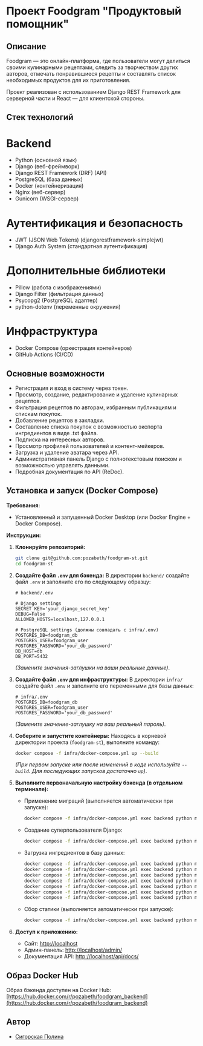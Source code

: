 # Проект Foodgram "Продуктовый помощник"

## Описание

Foodgram — это онлайн-платформа, где пользователи могут делиться своими кулинарными рецептами, следить за творчеством других авторов, отмечать понравившиеся рецепты и составлять список необходимых продуктов для их приготовления.

Проект реализован с использованием Django REST Framework для серверной части и React — для клиентской стороны.

## Стек технологий
# Backend
*   Python (основной язык)
*   Django (веб-фреймворк)
*   Django REST Framework (DRF) (API)
*   PostgreSQL (база данных)
*   Docker (контейнеризация)
*   Nginx (веб-сервер)
*   Gunicorn (WSGI-сервер)
# Аутентификация и безопасность
*   JWT (JSON Web Tokens) (djangorestframework-simplejwt)
*   Django Auth System (стандартная аутентификация)
# Дополнительные библиотеки
*   Pillow (работа с изображениями)
*   Django Filter (фильтрация данных)
*   Psycopg2 (PostgreSQL адаптер)
*   python-dotenv (переменные окружения)
# Инфраструктура
*   Docker Compose (оркестрация контейнеров)
*   GitHub Actions (CI/CD)
## Основные возможности

*   Регистрация и вход в систему через токен.
*   Просмотр, создание, редактирование и удаление кулинарных рецептов.
*   Фильтрация рецептов по авторам, избранным публикациям и спискам покупок.
*   Добавление рецептов в закладки.
*   Составление списка покупок с возможностью экспорта ингредиентов в виде .txt файла.
*   Подписка на интересных авторов.
*   Просмотр профилей пользователей и контент-мейкеров.
*   Загрузка и удаление аватара через API.
*   Административная панель Django с полнотекстовым поиском и возможностью управлять данными.
*   Подробная документация по API (ReDoc).

## Установка и запуск (Docker Compose)

**Требования:**

*   Установленный и запущенный Docker Desktop (или Docker Engine + Docker Compose).

**Инструкции:**

1.  **Клонируйте репозиторий:**
    ```bash
    git clone git@github.com:pozabeth/foodgram-st.git
    cd foodgram-st
    ```

2.  **Создайте файл `.env` для бэкенда:**
    В директории `backend/` создайте файл `.env` и заполните его по следующему образцу:
    ```dotenv
    # backend/.env

    # Django settings
    SECRET_KEY='your_django_secret_key'
    DEBUG=False
    ALLOWED_HOSTS=localhost,127.0.0.1

    # PostgreSQL settings (должны совпадать с infra/.env)
    POSTGRES_DB=foodgram_db
    POSTGRES_USER=foodgram_user
    POSTGRES_PASSWORD='your_db_password'
    DB_HOST=db
    DB_PORT=5432
    ```
    *(Замените значения-заглушки на ваши реальные данные)*.

3.  **Создайте файл `.env` для инфраструктуры:**
    В директории `infra/` создайте файл `.env` и заполните его переменными для базы данных:
    ```dotenv
    # infra/.env
    POSTGRES_DB=foodgram_db
    POSTGRES_USER=foodgram_user
    POSTGRES_PASSWORD='your_db_password'
    ```
    *(Замените значение-заглушку на ваш реальный пароль)*.

4.  **Соберите и запустите контейнеры:**
    Находясь в корневой директории проекта (`foodgram-st`), выполните команду:
    ```bash
    docker compose -f infra/docker-compose.yml up --build
    ```
    *(При первом запуске или после изменений в коде используйте `--build`. Для последующих запусков достаточно `up`)*.

5.  **Выполните первоначальную настройку бэкенда (в отдельном терминале):**
    *   Применение миграций (выполняется автоматически при запуске):
        ```bash
        docker compose -f infra/docker-compose.yml exec backend python manage.py migrate
        ```
    *   Создание суперпользователя Django:
        ```bash
        docker compose -f infra/docker-compose.yml exec backend python manage.py createsuperuser
        ```
    *   Загрузка ингредиентов в базу данных:
        ```bash
        docker compose -f infra/docker-compose.yml exec backend python manage.py loaddata data/ingredients.json
        docker compose -f infra/docker-compose.yml exec backend python manage.py loaddata data/users.json
        docker compose -f infra/docker-compose.yml exec backend python manage.py loaddata data/recipes.json
        docker compose -f infra/docker-compose.yml exec backend python manage.py loaddata data/recipe_ingredients.json
        docker compose -f infra/docker-compose.yml exec backend python manage.py loaddata data/favorites.json
        docker compose -f infra/docker-compose.yml exec backend python manage.py loaddata data/shopping_cart.json
        docker compose -f infra/docker-compose.yml exec backend python manage.py loaddata data/subscriptions.json
        ```
    *   Сбор статики (выполняется автоматически при запуске):
        ```bash
        docker compose -f infra/docker-compose.yml exec backend python manage.py collectstatic --noinput
        ```

6.  **Доступ к приложению:**
    *   Сайт: [http://localhost](http://localhost)
    *   Админ-панель: [http://localhost/admin/](http://localhost/admin/)
    *   Документация API: [http://localhost/api/docs/](http://localhost/api/docs/)

## Образ Docker Hub

Образ бэкенда доступен на Docker Hub:
[https://hub.docker.com/r/pozabeth/foodgram_backend](https://hub.docker.com/r/pozabeth/foodgram_backend)

## Автор

*   [Сигорская Полина](https://github.com/pozabeth)